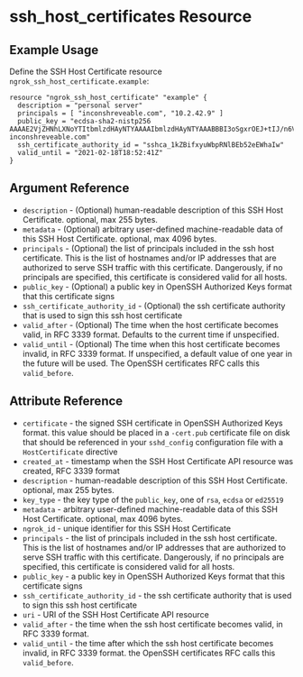 # ssh_host_certificates Resource

## Example Usage

Define the SSH Host Certificate resource `ngrok_ssh_host_certificate.example`:

```
resource "ngrok_ssh_host_certificate" "example" {
  description = "personal server"
  principals = [ "inconshreveable.com", "10.2.42.9" ]
  public_key = "ecdsa-sha2-nistp256 AAAAE2VjZHNhLXNoYTItbmlzdHAyNTYAAAAIbmlzdHAyNTYAAABBBI3oSgxrOEJ+tIJ/n6VYtxQIFvynqlOHpfOAJ4x4OfmMYDkbf8dr6RAuUSf+ZC2HMCujta7EjZ9t+6v08Ue+Cgk= inconshreveable.com"
  ssh_certificate_authority_id = "sshca_1kZBifxyuWbpRNlBEb52eEWhaIw"
  valid_until = "2021-02-18T18:52:41Z"
}
```

## Argument Reference

* `description` - (Optional) human-readable description of this SSH Host Certificate. optional, max 255 bytes.
* `metadata` - (Optional) arbitrary user-defined machine-readable data of this SSH Host Certificate. optional, max 4096 bytes.
* `principals` - (Optional) the list of principals included in the ssh host certificate. This is the list of hostnames and/or IP addresses that are authorized to serve SSH traffic with this certificate. Dangerously, if no principals are specified, this certificate is considered valid for all hosts.
* `public_key` - (Optional) a public key in OpenSSH Authorized Keys format that this certificate signs
* `ssh_certificate_authority_id` - (Optional) the ssh certificate authority that is used to sign this ssh host certificate
* `valid_after` - (Optional) The time when the host certificate becomes valid, in RFC 3339 format. Defaults to the current time if unspecified.
* `valid_until` - (Optional) The time when this host certificate becomes invalid, in RFC 3339 format. If unspecified, a default value of one year in the future will be used. The OpenSSH certificates RFC calls this <code>valid_before</code>.

## Attribute Reference

* `certificate` - the signed SSH certificate in OpenSSH Authorized Keys format. this value should be placed in a <code>-cert.pub</code> certificate file on disk that should be referenced in your <code>sshd_config</code> configuration file with a <code>HostCertificate</code> directive
* `created_at` - timestamp when the SSH Host Certificate API resource was created, RFC 3339 format
* `description` - human-readable description of this SSH Host Certificate. optional, max 255 bytes.
* `key_type` - the key type of the <code>public_key</code>, one of <code>rsa</code>, <code>ecdsa</code> or <code>ed25519</code>
* `metadata` - arbitrary user-defined machine-readable data of this SSH Host Certificate. optional, max 4096 bytes.
* `ngrok_id` - unique identifier for this SSH Host Certificate
* `principals` - the list of principals included in the ssh host certificate. This is the list of hostnames and/or IP addresses that are authorized to serve SSH traffic with this certificate. Dangerously, if no principals are specified, this certificate is considered valid for all hosts.
* `public_key` - a public key in OpenSSH Authorized Keys format that this certificate signs
* `ssh_certificate_authority_id` - the ssh certificate authority that is used to sign this ssh host certificate
* `uri` - URI of the SSH Host Certificate API resource
* `valid_after` - the time when the ssh host certificate becomes valid, in RFC 3339 format.
* `valid_until` - the time after which the ssh host certificate becomes invalid, in RFC 3339 format. the OpenSSH certificates RFC calls this <code>valid_before</code>.

